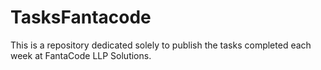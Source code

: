 # TasksFantacode

This is a repository dedicated solely to publish the tasks completed each week at FantaCode LLP Solutions.
